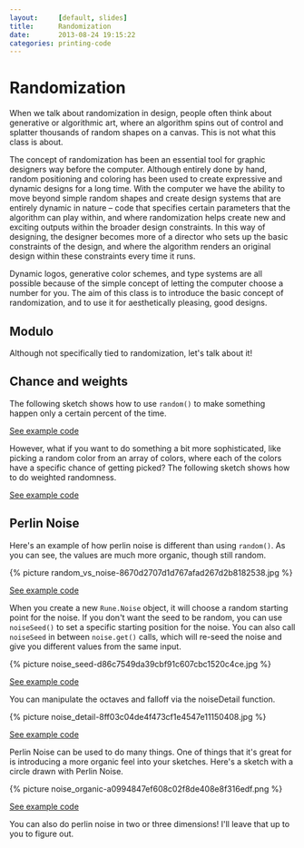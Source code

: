 ```yaml
---
layout:     [default, slides]
title:      Randomization
date:       2013-08-24 19:15:22
categories: printing-code
---
```



Randomization
=========================

When we talk about randomization in design, people often think about generative or algorithmic art, where an algorithm spins out of control and splatter thousands of random shapes on a canvas. This is not what this class is about.

The concept of randomization has been an essential tool for graphic designers way before the computer. Although entirely done by hand, random positioning and coloring has been used to create expressive and dynamic designs for a long time. With the computer we have the ability to move beyond simple random shapes and create design systems that are entirely dynamic in nature – code that specifies certain parameters that the algorithm can play within, and where randomization helps create new and exciting outputs within the broader design constraints. In this way of designing, the designer becomes more of a director who sets up the basic constraints of the design, and where the algorithm renders an original design within these constraints every time it runs.

Dynamic logos, generative color schemes, and type systems are all possible because of the simple concept of letting the computer choose a number for you. The aim of this class is to introduce the basic concept of randomization, and to use it for aesthetically pleasing, good designs.

Modulo
------

Although not specifically tied to randomization, let's talk about it!

Chance and weights
------------

The following sketch shows how to use `random()` to make something happen only a certain percent of the time.

[See example code](../examples/randomization/chance/index.html)

However, what if you want to do something a bit more sophisticated, like picking a random color from an array of colors, where each of the colors have a specific chance of getting picked? The following sketch shows how to do weighted randomness.

[See example code](../examples/randomization/weighted/index.html)


Perlin Noise
------------

Here's an example of how perlin noise is different than using `random()`. As you can see, the values are much more organic, though still random.

{% picture random_vs_noise-8670d2707d1d767afad267d2b8182538.jpg %}

[See example code](../examples/randomization/random_vs_noise/index.html)

When you create a new `Rune.Noise` object, it will choose a random starting point for the noise. If you don't want the seed to be random, you can use `noiseSeed()` to set a specific starting position for the noise. You can also call `noiseSeed` in between `noise.get()` calls, which will re-seed the noise and give you different values from the same input.

{% picture noise_seed-d86c7549da39cbf91c607cbc1520c4ce.jpg %}

[See example code](../examples/randomization/noiseseed/index.html)

You can manipulate the octaves and falloff via the noiseDetail function.

{% picture noise_detail-8ff03c04de4f473cf1e4547e11150408.jpg %}

[See example code](../examples/randomization/noisedetail/index.html)

Perlin Noise can be used to do many things. One of things that it's great for is introducing a more organic feel into your sketches. Here's a sketch with a circle drawn with Perlin Noise.

{% picture noise_organic-a0994847ef608c02f8de408e8f316edf.png %}

[See example code](../examples/randomization/noise_circle/index.html)

You can also do perlin noise in two or three dimensions! I'll leave that up to you to figure out.
